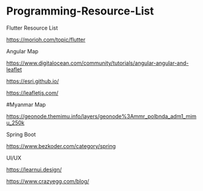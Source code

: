 # Programming-Resource-List


Flutter Resource List

https://morioh.com/topic/flutter


Angular Map 

https://www.digitalocean.com/community/tutorials/angular-angular-and-leaflet

https://esri.github.io/

https://leafletjs.com/

#Myanmar Map

https://geonode.themimu.info/layers/geonode%3Ammr_polbnda_adm1_mimu_250k

Spring Boot

https://www.bezkoder.com/category/spring


UI/UX

https://learnui.design/

https://www.crazyegg.com/blog/

